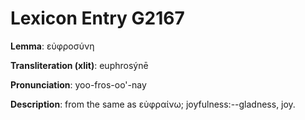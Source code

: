 # Lexicon Entry G2167

**Lemma**: εὐφροσύνη

**Transliteration (xlit)**: euphrosýnē

**Pronunciation**: yoo-fros-oo'-nay

**Description**:
from the same as εὐφραίνω; joyfulness:--gladness, joy.
